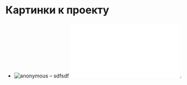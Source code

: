 # Картинки к проекту 

* <img src="https://github.com/my000own000files1/stove-master/blob/master/docs/images/loop.pdf" alt="anonymous" /> –
sdfsdf
![Блок-схема алгоритма](loop.pdf "Основной алогритм").